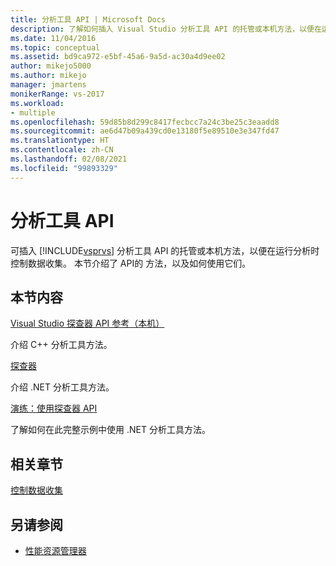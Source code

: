 ```yaml
---
title: 分析工具 API | Microsoft Docs
description: 了解如何插入 Visual Studio 分析工具 API 的托管或本机方法，以便在运行分析时控制数据收集。
ms.date: 11/04/2016
ms.topic: conceptual
ms.assetid: bd9ca972-e5bf-45a6-9a5d-ac30a4d9ee02
author: mikejo5000
ms.author: mikejo
manager: jmartens
monikerRange: vs-2017
ms.workload:
- multiple
ms.openlocfilehash: 59d85b8d299c8417fecbcc7a24c3be25c3eaadd8
ms.sourcegitcommit: ae6d47b09a439cd0e13180f5e89510e3e347fd47
ms.translationtype: HT
ms.contentlocale: zh-CN
ms.lasthandoff: 02/08/2021
ms.locfileid: "99893329"
---
```

# <a name="profiling-tools-apis"></a>分析工具 API

可插入 [!INCLUDE[vsprvs](../code-quality/includes/vsprvs_md.md)] 分析工具 API 的托管或本机方法，以便在运行分析时控制数据收集。 本节介绍了 API的 方法，以及如何使用它们。

## <a name="in-this-section"></a>本节内容

[Visual Studio 探查器 API 参考（本机）](../profiling/visual-studio-profiler-api-reference-native.md)

介绍 C++ 分析工具方法。

[探查器](/previous-versions/ms242704(v=vs.140))

介绍 .NET 分析工具方法。

[演练：使用探查器 API](../profiling/walkthrough-using-profiler-apis.md)

了解如何在此完整示例中使用 .NET 分析工具方法。

## <a name="related-sections"></a>相关章节

[控制数据收集](../profiling/controlling-data-collection.md)

## <a name="see-also"></a>另请参阅

- [性能资源管理器](../profiling/performance-explorer.md)
